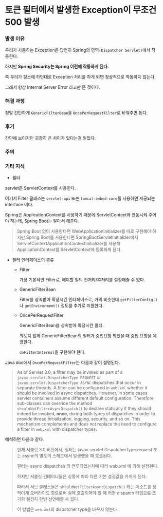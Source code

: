 # 토큰 필터에서 발생한 Exception이 무조건 500 발생

### 발생 이유

우리가 사용하는 Exception은 당연히 Spring의 영역`(Dispatcher Servlet)`에서 작동한다.

하지만 **Spring Security는 Spring 이전에 작동하게 된다.**

즉 우리가 평소에 하던대로 Exception 처리를 하게 되면 정상적으로 작동하지 않는다.

그래서 항상 Internal Server Error 라고만 뜬 것이다.

### 해결 과정

정말 간단하게 `GenericFilterBean`을 `OncePerRequestFilter`로 바꿔주면 된다.

### 후기

간단해 보이지만 굉장히 큰 차이가 있다는걸 알았다.

### 주의

### 기타 지식

- 필터

servlet은 ServletContext를 사용한다.

여기서 Filter 클래스는 `servlet-api` 또는 `tomcat-embed-core`를 사용하면 제공되는 interface 이다.

Spring은 ApplicationContext를 사용하기 때문에 ServletContext와 연동시켜 주어야 하는데, Spring Boot는 알아서 해준다.

> Spring Boot 없이 사용한다면 WebApplicationInitializer를 따로 구현해야 하지만 Spring Boot를 사용한다면 SpringBootServletInitializer에서 ServletContextApplicationContextInitializer를 사용해 ApplicationContext를 ServletContext에 등록하게 된다.



- 필터 인터페이스의 종류

  - Filter

    가장 기본적인 Filter로, 해야할 일의 전처리/후처리를 설정해줄 수 있다.

  - GenericFilterBean

    Filter를 상속받아 확장시킨 인터페이스로, 거의 비슷한데 `getFilterConfig()`나 `getEnvironment()` 정도를 추가로 지원한다.

  - OncePerRequestFilter

    GenericFilterBean을 상속받아 확장시킨 필터.

    의도치 않게 GenericFilterBean의 필터가 중첩요청 되었을 때 중첩 요청을 예방한다.

    `doFilterInternal`을 구현해야 한다.



Java doc에서 `OncePerRequestFilter`는 다음과 같이 설명된다.

> As of Servlet 3.0, a filter may be invoked as part of a `javax.servlet.DispatcherType REQUEST` or `javax.servlet.DispatcherType ASYNC` dispatches that occur in separate threads. A filter can be configured in `web.xml` whether it should be involved in async dispatches. However, in some cases servlet containers assume different default configuration. Therefore sub-classes can override the method `shouldNotFilterAsyncDispatch()` to declare statically if they should indeed be invoked, **once**, during both types of dispatches in order to provide thread initialization, logging, security, and so on. This mechanism complements and does not replace the need to configure a filter in `web.xml` with dispatcher types.

해석하면 다음과 같다.

> 현재 서블릿 3.0 버전에서, 필터는 javax.servlet.DispatcherType request 또는 async의 별도의 스레드에서 발생했을 때 호출된다.
>
> 필터는 async dispatches 와 연루되었는지에 따라 web.xml 에 의해 설정된다.
>
> 하지만 서블릿 컨테이너들은 상황에 따라 다른 기본 설정값을 가지게 된다.
>
> 따라서 서브 클래스들은 `shouldNotFilterAsyncDispatch()` 라는 메소드를 정적이게 오버라이드 함으로써 실제 호출되어야 할 때 어떤 dispatch 타입으로 초기화 될건지 한번 선언해줄 수 있다.
>
> 이 방법은 `web.xml`의 dispatcher type을 바꾸지 않는다.

